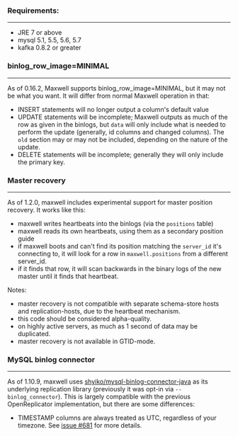 ### Requirements:
***
- JRE 7 or above
- mysql 5.1, 5.5, 5.6, 5.7
- kafka 0.8.2 or greater

### binlog_row_image=MINIMAL
***
As of 0.16.2, Maxwell supports binlog_row_image=MINIMAL, but it may not be what you want.  It will differ
from normal Maxwell operation in that:

- INSERT statements will no longer output a column's default value
- UPDATE statements will be incomplete; Maxwell outputs as much of the row as given in the binlogs,
  but `data` will only include what is needed to perform the update (generally, id columns and changed columns).
  The `old` section may or may not be included, depending on the nature of the update.
- DELETE statements will be incomplete; generally they will only include the primary key.

### Master recovery
***

As of 1.2.0, maxwell includes experimental support for master position recovery.  It works like this:

- maxwell writes heartbeats into the binlogs (via the `positions` table)
- maxwell reads its own heartbeats, using them as a secondary position guide
- if maxwell boots and can't find its position matching the `server_id` it's
  connecting to, it will look for a row in `maxwell.positions` from a different
  server_id.
- if it finds that row, it will scan backwards in the binary logs of the new
  master until it finds that heartbeat.

Notes:

- master recovery is not compatible with separate schema-store hosts and
  replication-hosts, due to the heartbeat mechanism.
- this code should be considered alpha-quality.
- on highly active servers, as much as 1 second of data may be duplicated.
- master recovery is not available in GTID-mode.

### MySQL binlog connector
***

As of 1.10.9, maxwell uses [shyiko/mysql-binlog-connector-java][] as its underlying
replication library (previously it was opt-in via `--binlog_connector`). This is
largely compatible with the previous OpenReplicator implementation, but there are some differences:

 - TIMESTAMP columns are always treated as UTC, regardless of your timezone. See
   [issue #681][issue-681] for more details.

[shyiko/mysql-binlog-connector-java]: https://github.com/shyiko/mysql-binlog-connector-java
[issue-681]: https://github.com/zendesk/maxwell/issues/681
